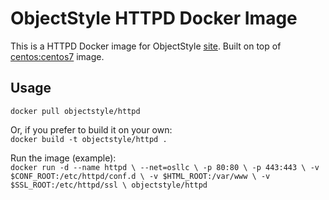 # ObjectStyle HTTPD Docker Image
This is a HTTPD Docker image for ObjectStyle [site](http://www.objectstyle.com/). Built on top of [centos:centos7](https://hub.docker.com/_/centos/) image.

## Usage

`docker pull objectstyle/httpd`

Or, if you prefer to build it on your own:  
`docker build -t objectstyle/httpd .`

Run the image (example):  
`docker run -d --name httpd \
	--net=osllc \
	-p 80:80 \
	-p 443:443 \
	-v $CONF_ROOT:/etc/httpd/conf.d \
	-v $HTML_ROOT:/var/www \
	-v $SSL_ROOT:/etc/httpd/ssl \
	objectstyle/httpd`
